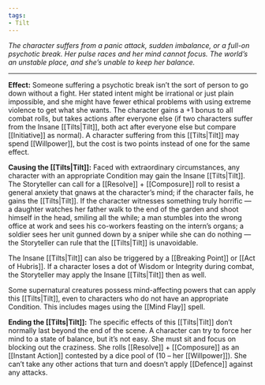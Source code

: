 ```yaml
---
tags:
- Tilt
---
```


_The character suffers from a panic attack, sudden imbalance, or a full-on psychotic break. Her pulse races and her mind cannot focus. The world’s an unstable place, and she’s unable to keep her balance._

---

**Effect:** Someone suffering a psychotic break isn’t the sort of person to go down without a fight. Her stated intent might be irrational or just plain impossible, and she might have fewer ethical problems with using extreme violence to get what she wants. The character gains a +1 bonus to all combat rolls, but takes actions after everyone else (if two characters suffer from the Insane [[Tilts|Tilt]], both act after everyone else but compare [[Initiative]] as normal). A character suffering from this [[Tilts|Tilt]] may spend [[Willpower]], but the cost is two points instead of one for the same effect.

**Causing the [[Tilts|Tilt]]:** Faced with extraordinary circumstances, any character with an appropriate Condition may gain the Insane [[Tilts|Tilt]]. The Storyteller can call for a [[Resolve]] + [[Composure]] roll to resist a general anxiety that gnaws at the character’s mind; if the character fails, he gains the [[Tilts|Tilt]]. If the character witnesses something truly horrific — a daughter watches her father walk to the end of the garden and shoot himself in the head, smiling all the while; a man stumbles into the wrong office at work and sees his co-workers feasting on the intern’s organs; a soldier sees her unit gunned down by a sniper while she can do nothing — the Storyteller can rule that the [[Tilts|Tilt]] is unavoidable.

The Insane [[Tilts|Tilt]] can also be triggered by a [[Breaking Point]] or [[Act of Hubris]]. If a character loses a dot of Wisdom or Integrity during combat, the Storyteller may apply the Insane [[Tilts|Tilt]] then as well.

Some supernatural creatures possess mind-affecting powers that can apply this [[Tilts|Tilt]], even to characters who do not have an appropriate Condition. This includes mages using the [[Mind Flay]] spell.

**Ending the [[Tilts|Tilt]]:** The specific effects of this [[Tilts|Tilt]] don’t normally last beyond the end of the scene. A character can try to force her mind to a state of balance, but it’s not easy. She must sit and focus on blocking out the craziness. She rolls [[Resolve]] + [[Composure]] as an [[Instant Action]] contested by a dice pool of (10 – her [[Willpower]]). She can’t take any other actions that turn and doesn’t apply [[Defence]] against any attacks.